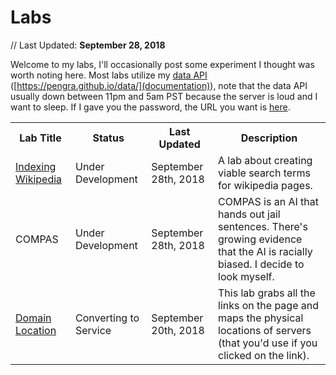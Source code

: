 # Labs
// Last Updated: **September 28, 2018**

Welcome to my labs, I'll occasionally post some experiment I thought was worth noting here. Most labs utilize my [data API](https://data.pengra.io) ([https://pengra.github.io/data/](documentation)), note that the data API usually down between 11pm and 5am PST because the server is loud and I want to sleep. If I gave you the password, the URL you want is [here](https://labs.pengra.io).

<table>
    <tr>
        <th>Lab Title</th><th>Status</th><th>Last Updated</th><th>Description</th>
    </tr>
    <tr>
        <td><a href="/labs/indexing_wikipedia">Indexing Wikipedia</a></td><td>Under Development</td><td>September 28th, 2018</td><td>A lab about creating viable search terms for wikipedia pages.</td>
    </tr>
    <tr>
        <td>COMPAS</td><td>Under Development</td><td>September 28th, 2018</td><td>COMPAS is an AI that hands out jail sentences. There's growing evidence that the AI is racially biased. I decide to look myself.</td>
    </tr>
    <tr>
        <td><a href="/labs/domain_location">Domain Location</a></td><td>Converting to Service</td><td>September 20th, 2018</td><td>This lab grabs all the links on the page and maps the physical locations of servers (that you'd use if you clicked on the link).</td>
    </tr>
</table>